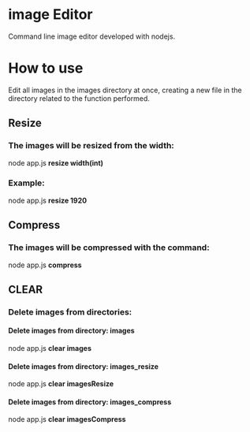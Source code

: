 # image Editor

Command line image editor developed with nodejs.

# How to use
Edit all images in the images directory at once, creating a new file in the directory related to the function performed.


## Resize
### The images will be resized from the width:
node app.js **resize width(int)**

### Example:
node app.js **resize 1920**



## Compress
### The images will be compressed with the command:
node app.js **compress**



## CLEAR
### Delete images from directories:

#### Delete images from directory: images
node app.js **clear images**


#### Delete images from directory: **images_resize**
node app.js **clear imagesResize**


#### Delete images from directory: **images_compress**
node app.js **clear imagesCompress**